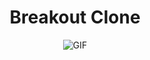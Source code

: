 

<h1 align="center">Breakout Clone</h1>
<p align="center">
	
  <img src="https://github.com/sPappalard/BreakoutClone/assets/149112901/36595eb7-0d48-4a8a-81a8-2bec6aa9a605" alt="GIF">
</p>
